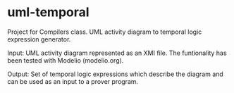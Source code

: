 uml-temporal
============

Project for Compilers class. UML activity diagram to temporal logic expression generator.

Input: UML activity diagram represented as an XMI file. The funtionality has been tested with Modelio (modelio.org).

Output: Set of temporal logic expressions which describe the diagram and can be used as an input to a prover program.

